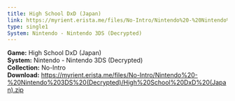 ```yaml
---
title: High School DxD (Japan)
link: https://myrient.erista.me/files/No-Intro/Nintendo%20-%20Nintendo%203DS%20(Decrypted)/High%20School%20DxD%20(Japan).zip
type: single1
System: Nintendo - Nintendo 3DS (Decrypted)
---
```

<b>Game:</b> High School DxD (Japan)<br>
<b>System:</b> Nintendo - Nintendo 3DS (Decrypted)<br>
<b>Collection:</b> No-Intro<br>
<b>Download:</b> https://myrient.erista.me/files/No-Intro/Nintendo%20-%20Nintendo%203DS%20(Decrypted)/High%20School%20DxD%20(Japan).zip